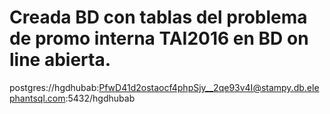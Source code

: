 # Creada BD con tablas del problema de promo interna TAI2016 en BD on line abierta.
postgres://hgdhubab:PfwD41d2ostaocf4phpSjy__2qe93v4I@stampy.db.elephantsql.com:5432/hgdhubab
